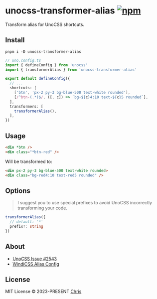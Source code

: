 # unocss-transformer-alias [![npm](https://img.shields.io/npm/v/unocss-transformer-alias.svg)](https://npmjs.com/package/unocss-transformer-alias)

Transform alias for UnoCSS shortcuts.

## Install
```shell
pnpm i -D unocss-transformer-alias
```

```ts
// uno.config.ts
import { defineConfig } from 'unocss'
import { transformerAlias } from 'unocss-transformer-alias'

export default defineConfig({
  // ...
  shortcuts: [
    ['btn', 'px-2 py-3 bg-blue-500 text-white rounded'],
    [/^btn-(.*)$/, ([, c]) => `bg-${c}4:10 text-${c}5 rounded`],
  ],
  transformers: [
    transformerAlias(),
  ],
})
```

## Usage

```html
<div *btn />
<div class="*btn-red" />
```

Will be transformed to:

```html
<div px-2 py-3 bg-blue-500 text-white rounded>
<div class="bg-red4:10 text-red5 rounded" />
``` 

## Options

> I suggest you to use special prefixes to avoid UnoCSS incorrectly transforming your code.

```ts
transformerAlias({
  // default: '*'
  prefix?: string
})
```

## About

- [UnoCSS Issue #2543](https://github.com/unocss/unocss/issues/2543)
- [WindiCSS Alias Config](https://windicss.org/integrations/vite.html#alias-config)


## License

MIT License &copy; 2023-PRESENT [Chris](https://github.com/zyyv)
